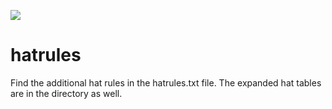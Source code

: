 ![](https://img.shields.io/github/repo-size/CustomRoses/hatrules)

# hatrules

Find the additional hat rules in the hatrules.txt file. The expanded hat tables are in the directory as well.
